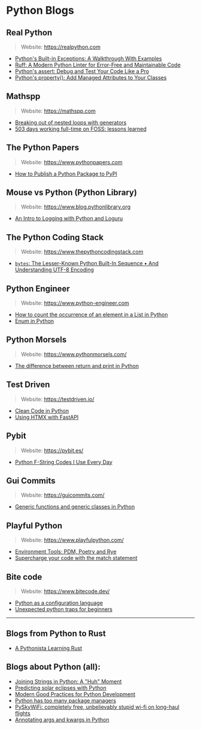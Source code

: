 # Python Blogs

## Real Python
> Website: https://realpython.com


- [Python's Built-in Exceptions: A Walkthrough With Examples](https://realpython.com/python-built-in-exceptions/)
- [Ruff: A Modern Python Linter for Error-Free and Maintainable Code](https://realpython.com/ruff-python/)
- [Python's assert: Debug and Test Your Code Like a Pro](https://realpython.com/python-assert-statement/)
- [Python's property(): Add Managed Attributes to Your Classes](https://realpython.com/python-property/)

## Mathspp
> Website: https://mathspp.com


- [Breaking out of nested loops with generators](https://mathspp.com/blog/breaking-out-of-nested-loops-with-generators)
- [503 days working full-time on FOSS: lessons learned](https://mathspp.com/blog/503-days-working-full-time-on-foss-lessons-learned)

## The Python Papers
> Website: https://www.pythonpapers.com


- [How to Publish a Python Package to PyPI](https://www.pythonpapers.com/p/how-to-publish-a-python-package-to)

## Mouse vs Python (Python Library)
> Website: https://www.blog.pythonlibrary.org


- [An Intro to Logging with Python and Loguru](https://www.blog.pythonlibrary.org/2024/05/15/an-intro-to-logging-with-python-and-loguru/)

## The Python Coding Stack
> Website: https://www.thepythoncodingstack.com


- [`bytes`: The Lesser-Known Python Built-In Sequence • And Understanding UTF-8 Encoding](https://www.thepythoncodingstack.com/p/bytes-python-built-in-unicode-utf-8-encoding)

## Python Engineer
> Website: https://www.python-engineer.com


- [How to count the occurrence of an element in a List in Python](https://www.python-engineer.com/posts/count-element-list/)
- [Enum in Python](https://www.python-engineer.com/posts/enums-python/)

## Python Morsels
> Website: https://www.pythonmorsels.com/


- [The difference between return and print in Python](https://www.pythonmorsels.com/print-vs-return/)

## Test Driven
> Website: https://testdriven.io/


- [Clean Code in Python](https://testdriven.io/blog/clean-code-python/)
- [Using HTMX with FastAPI](https://testdriven.io/blog/fastapi-htmx/)

## Pybit
> Website: https://pybit.es/


- [Python F-String Codes I Use Every Day](https://pybit.es/articles/python-f-string-codes-i-use-every-day/)

## Gui Commits
> Website: https://guicommits.com/


- [Generic functions and generic classes in Python](https://guicommits.com/python-generic-type-function-class/)

## Playful Python
> Website: https://www.playfulpython.com/


- [Environment Tools: PDM, Poetry and Rye](https://www.playfulpython.com/environment-tools-pdm-poetry-rye/)
- [Supercharge your code with the match statement](https://www.playfulpython.com/supercharge-your-code-with-the-match-statement/)

## Bite code
> Website: https://www.bitecode.dev/

- [Python as a configuration language](https://www.bitecode.dev/p/python-as-a-configuration-language)
- [Unexpected python traps for beginners](https://www.bitecode.dev/p/unexpected-python-traps-for-beginners)

-------------

## Blogs from Python to Rust

- [A Pythonista Learning Rust](https://apythonistalearningrust.com/)

## Blogs about Python (all):

- [Joining Strings in Python: A "Huh" Moment](https://berglyd.net/blog/2024/06/joining-strings-in-python/)
- [Predicting solar eclipses with Python](https://erikbern.com/2024/04/07/predicting-solar-eclipses-with-python)
- [Modern Good Practices for Python Development](https://www.stuartellis.name/articles/python-modern-practices/)
- [Python has too many package managers](https://dublog.net/blog/so-many-python-package-managers/)
- [PySkyWiFi: completely free, unbelievably stupid wi-fi on long-haul flights](https://robertheaton.com/pyskywifi/)
- [Annotating args and kwargs in Python](https://rednafi.com/python/annotate_args_and_kwargs/)
